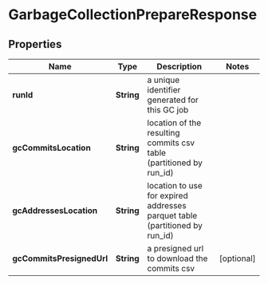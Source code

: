 

# GarbageCollectionPrepareResponse


## Properties

Name | Type | Description | Notes
------------ | ------------- | ------------- | -------------
**runId** | **String** | a unique identifier generated for this GC job | 
**gcCommitsLocation** | **String** | location of the resulting commits csv table (partitioned by run_id) | 
**gcAddressesLocation** | **String** | location to use for expired addresses parquet table (partitioned by run_id) | 
**gcCommitsPresignedUrl** | **String** | a presigned url to download the commits csv |  [optional]



